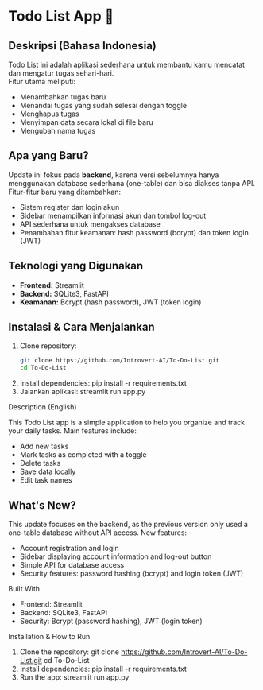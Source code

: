 # Todo List App 📝

## Deskripsi (Bahasa Indonesia)

Todo List ini adalah aplikasi sederhana untuk membantu kamu mencatat dan mengatur tugas sehari-hari.  
Fitur utama meliputi:
- Menambahkan tugas baru
- Menandai tugas yang sudah selesai dengan toggle
- Menghapus tugas
- Menyimpan data secara lokal di file baru
- Mengubah nama tugas

## Apa yang Baru?

Update ini fokus pada **backend**, karena versi sebelumnya hanya menggunakan database sederhana (one-table) dan bisa diakses tanpa API.  
Fitur-fitur baru yang ditambahkan:
- Sistem register dan login akun
- Sidebar menampilkan informasi akun dan tombol log-out
- API sederhana untuk mengakses database
- Penambahan fitur keamanan: hash password (bcrypt) dan token login (JWT)

## Teknologi yang Digunakan

- **Frontend:** Streamlit
- **Backend:** SQLite3, FastAPI
- **Keamanan:** Bcrypt (hash password), JWT (token login)

## Instalasi & Cara Menjalankan

1. Clone repository:
   ```bash
   git clone https://github.com/Introvert-AI/To-Do-List.git
   cd To-Do-List
2. Install dependencies:
    pip install -r requirements.txt
3. Jalankan aplikasi:
    streamlit run app.py

Description (English)

This Todo List app is a simple application to help you organize and track your daily tasks.
Main features include:
- Add new tasks
- Mark tasks as completed with a toggle
- Delete tasks
- Save data locally
- Edit task names

## What's New? ##
This update focuses on the backend, as the previous version only used a one-table database without API access.
New features:
- Account registration and login
- Sidebar displaying account information and log-out button
- Simple API for database access
- Security features: password hashing (bcrypt) and login token (JWT)

Built With
- Frontend: Streamlit
- Backend: SQLite3, FastAPI
- Security: Bcrypt (password hashing), JWT (login token)

Installation & How to Run
1. Clone the repository:
    git clone https://github.com/Introvert-AI/To-Do-List.git
    cd To-Do-List
2. Install dependencies:
    pip install -r requirements.txt
3. Run the app:
    streamlit run app.py

